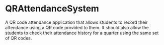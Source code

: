 # QRAttendanceSystem
A QR code attendance application that allows students to record their attendance using a 
QR code provided to them. It should also allow the students to check their attendance history for a quarter using the same set of QR codes.
